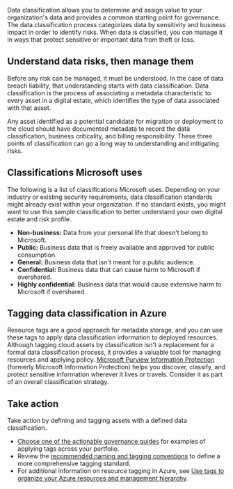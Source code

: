 <!-- TEMPLATE FILE - DO NOT ADD METADATA -->
<!-- markdownlint-disable MD026 MD041 -->
Data classification allows you to determine and assign value to your organization's data and provides a common starting point for governance. The data classification process categorizes data by sensitivity and business impact in order to identify risks. When data is classified, you can manage it in ways that protect sensitive or important data from theft or loss.

## Understand data risks, then manage them

Before any risk can be managed, it must be understood. In the case of data breach liability, that understanding starts with data classification. Data classification is the process of associating a metadata characteristic to every asset in a digital estate, which identifies the type of data associated with that asset.

Any asset identified as a potential candidate for migration or deployment to the cloud should have documented metadata to record the data classification, business criticality, and billing responsibility. These three points of classification can go a long way to understanding and mitigating risks.

## Classifications Microsoft uses

The following is a list of classifications Microsoft uses. Depending on your industry or existing security requirements, data classification standards might already exist within your organization. If no standard exists, you might want to use this sample classification to better understand your own digital estate and risk profile.

- **Non-business:** Data from your personal life that doesn't belong to Microsoft.
- **Public:** Business data that is freely available and approved for public consumption.
- **General:** Business data that isn't meant for a public audience.
- **Confidential:** Business data that can cause harm to Microsoft if overshared.
- **Highly confidential:** Business data that would cause extensive harm to Microsoft if overshared.

## Tagging data classification in Azure

Resource tags are a good approach for metadata storage, and you can use these tags to apply data classification information to deployed resources. Although tagging cloud assets by classification isn't a replacement for a formal data classification process, it provides a valuable tool for managing resources and applying policy. [Microsoft Purview Information Protection](/microsoft-365/compliance/information-protection) (formerly Microsoft Information Protection) helps you discover, classify, and protect sensitive information wherever it lives or travels. Consider it as part of an overall classification strategy.

## Take action

Take action by defining and tagging assets with a defined data classification.

- [Choose one of the actionable governance guides](../docs/govern/guides/index.md) for examples of applying tags across your portfolio.
- Review the [recommended naming and tagging conventions](../docs/ready/azure-best-practices/resource-tagging.md) to define a more comprehensive tagging standard.
- For additional information on resource tagging in Azure, see [Use tags to organize your Azure resources and management hierarchy](/azure/azure-resource-manager/management/tag-resources).
